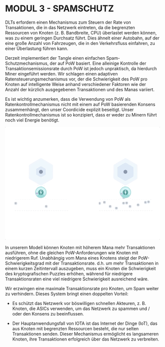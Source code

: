 # MODUL 3  - SPAMSCHUTZ

DLTs erfordern einen Mechanismus zum Steuern der Rate von Transaktionen, die in das Netzwerk eintreten, da die begrenzten Ressourcen von Knoten (z. B. Bandbreite, CPU) überlastet werden können, was zu einem geringen Durchsatz führt. Dies ähnelt einer Autobahn, auf der eine große Anzahl von Fahrzeugen, die in den Verkehrsfluss einfahren, zu einer Überlastung führen kann.

Derzeit implementiert der Tangle einen einfachen Spam-Schutzmechanismus, der auf PoW basiert. Eine alleinige Kontrolle der Transaktionsemissionsrate durch PoW ist jedoch unpraktisch, da hierdurch Miner eingeführt werden. Wir schlagen einen adaptiven Ratensteuerungsmechanismus vor, der die Schwierigkeit des PoW pro Knoten auf intelligente Weise anhand verschiedener Faktoren wie der Anzahl der kürzlich ausgegebenen Transaktionen und des Manas variiert.

Es ist wichtig anzumerken, dass die Verwendung von PoW als Ratenkontrollmechanismus nicht mit einem auf PoW basierenden Konsens zusammenhängt, den unser Coordicide explizit beseitigt. Unser Ratenkontrollmechanismus ist so konzipiert, dass er weder zu Minern führt noch viel Energie benötigt.

![04_3_adaptive_rate_control](assets/04_3_adaptive_rate_control.gif)

In unserem Modell können Knoten mit höherem Mana mehr Transaktionen ausführen, ohne die gleichen PoW-Anforderungen wie Knoten mit niedrigerem Ruf. Unabhängig vom Mana eines Knotens steigt der PoW-Schwierigkeitsgrad mit der Transaktionsrate. d.h. um mehr Transaktionen in einem kurzen Zeitintervall auszugeben, muss ein Knoten die Schwierigkeit des kryptografischen Puzzles erhöhen, während für niedrigere Transaktionsraten eine viel niedrigere Schwierigkeit ausreichend wäre.

Wir erzwingen eine maximale Transaktionsrate pro Knoten, um Spam weiter zu verhindern. Dieses System bringt einen doppelten Vorteil:

- Es schützt das Netzwerk vor böswilligen schnellen Akteuren, z. B. Knoten, die ASICs verwenden, um das Netzwerk zu spammen und / oder den Konsens zu beeinflussen.

- Der Hauptanwendungsfall von IOTA ist das Internet der Dinge (IoT), das aus Knoten mit begrenzten Ressourcen besteht, die nur selten Transaktionen senden. Dieser Mechanismus ermöglicht es langsameren Knoten, ihre Transaktionen erfolgreich über das Netzwerk zu verbreiten.